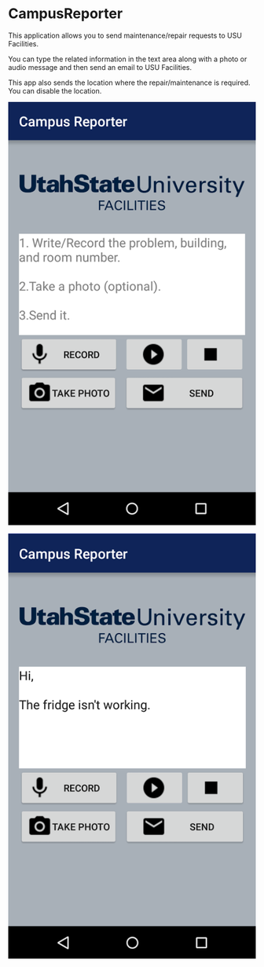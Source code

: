 # CampusReporter

This application allows you to send maintenance/repair requests to USU Facilities.

You can type the related information in the text area along with a photo or audio message and then send an email to USU Facilities.

This app also sends the location where the repair/maintenance is required. You can disable the location.

![Alt text](https://github.com/adityamehra/CampusReporter/blob/master/unnamed.webp?raw=true "Screenshot 1")

![Alt text](https://github.com/adityamehra/CampusReporter/blob/master/unnamed%20(1).webp?raw=true "Screenshot 2")


